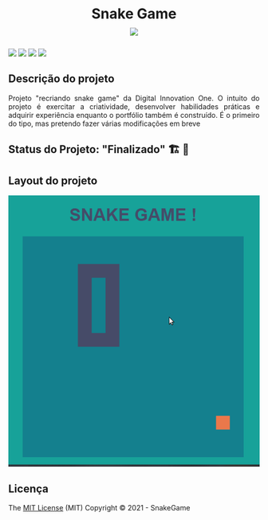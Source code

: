 # <h1 align="center"> Snake Game <br> <img src="https://github.com/obamis/snakeGame-Dio/blob/master/img/Snake.ico"/></h1>
<p>
<img src="https://img.shields.io/badge/-Html-E34F26?logo=HTML5&logoColor=white&style=for-the-badge"/>
<img src="https://img.shields.io/badge/-css-1572b6?logo=CSS3&logoColor=white&style=for-the-badge"/>
<img src="https://img.shields.io/badge/-Js-F7DF1E?logo=JavaScript&logoColor=white&style=for-the-badge"/>
<img src="https://img.shields.io/badge/-Github-181717?logo=GitHub&logoColor=white&style=for-the-badge"/>
</p>



## Descrição do projeto 

<p align="justify">
   Projeto "recriando snake game" da Digital Innovation One.
   O intuito do projeto é exercitar a criatividade, desenvolver habilidades práticas e adquirir experiência enquanto o portfólio também é construído.
   É o primeiro do tipo, mas pretendo fazer várias modificações em breve
</p>

## Status do Projeto: "Finalizado" 🏗️ 👷
    
    
## Layout do projeto 
<p align="center">
<img src="https://github.com/obamis/snakeGame-Dio/blob/master/resources/playSnake.gif"/>
</p>

  ## Licença 
The [MIT License]() (MIT)
Copyright :copyright: 2021 - SnakeGame

 


